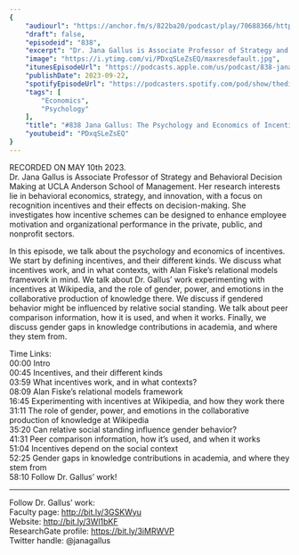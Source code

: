 ```yaml
---
{
	"audiourl": "https://anchor.fm/s/822ba20/podcast/play/70688366/https%3A%2F%2Fd3ctxlq1ktw2nl.cloudfront.net%2Fstaging%2F2023-4-19%2F0b0e84f1-61d8-3062-646a-09adeed2823c.m4a",
	"draft": false,
	"episodeid": "838",
	"excerpt": "Dr. Jana Gallus is Associate Professor of Strategy and Behavioral Decision Making at UCLA Anderson School of Management. Her research interests lie in behavioral economics, strategy, and innovation, with a focus on recognition incentives and their effects on decision-making. She investigates how incentive schemes can be designed to enhance employee motivation and organizational performance in the private, public, and nonprofit sectors.",
	"image": "https://i.ytimg.com/vi/PDxqSLeZsEQ/maxresdefault.jpg",
	"itunesEpisodeUrl": "https://podcasts.apple.com/us/podcast/838-jana-gallus-the-psychology-and-economics-of-incentives/id1451347236?i=1000628854924&uo=4",
	"publishDate": 2023-09-22,
	"spotifyEpisodeUrl": "https://podcasters.spotify.com/pod/show/thedissenter/episodes/838-Jana-Gallus-The-Psychology-and-Economics-of-Incentives-e24bo5e",
	"tags": [
		"Economics",
		"Psychology"
	],
	"title": "#838 Jana Gallus: The Psychology and Economics of Incentives",
	"youtubeid": "PDxqSLeZsEQ"
}
---
```

RECORDED ON MAY 10th 2023.  
Dr. Jana Gallus is Associate Professor of Strategy and Behavioral Decision Making at UCLA Anderson School of Management. Her research interests lie in behavioral economics, strategy, and innovation, with a focus on recognition incentives and their effects on decision-making. She investigates how incentive schemes can be designed to enhance employee motivation and organizational performance in the private, public, and nonprofit sectors.

In this episode, we talk about the psychology and economics of incentives. We start by defining incentives, and their different kinds. We discuss what incentives work, and in what contexts, with Alan Fiske’s relational models framework in mind. We talk about Dr. Gallus’ work experimenting with incentives at Wikipedia, and the role of gender, power, and emotions in the collaborative production of knowledge there. We discuss if gendered behavior might be influenced by relative social standing. We talk about peer comparison information, how it is used, and when it works. Finally, we discuss gender gaps in knowledge contributions in academia, and where they stem from.

Time Links:  
<time>00:00</time> Intro  
<time>00:45</time> Incentives, and their different kinds  
<time>03:59</time> What incentives work, and in what contexts?  
<time>08:09</time> Alan Fiske’s relational models framework  
<time>16:45</time> Experimenting with incentives at Wikipedia, and how they work there  
<time>31:11</time> The role of gender, power, and emotions in the collaborative production of knowledge at Wikipedia  
<time>35:20</time> Can relative social standing influence gender behavior?  
<time>41:31</time> Peer comparison information, how it’s used, and when it works  
<time>51:04</time> Incentives depend on the social context  
<time>52:25</time> Gender gaps in knowledge contributions in academia, and where they stem from  
<time>58:10</time> Follow Dr. Gallus’ work!

---

Follow Dr. Gallus’ work:  
Faculty page: http://bit.ly/3GSKWyu  
Website: http://bit.ly/3Wl1bKF  
ResearchGate profile: https://bit.ly/3iMRWVP  
Twitter handle: @janagallus
